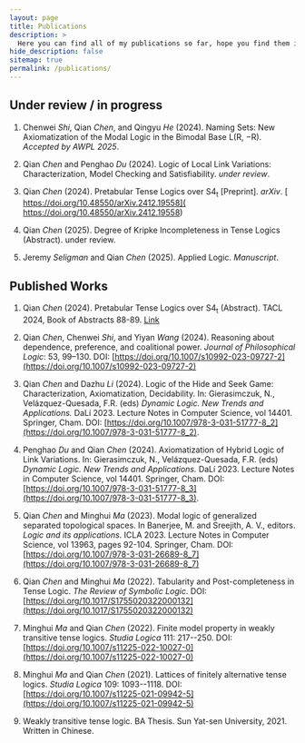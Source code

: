 ```yaml
---
layout: page
title: Publications
description: >
  Here you can find all of my publications so far, hope you find them interesting.
hide_description: false
sitemap: true
permalink: /publications/
---
```


## Under review / in progress
   
1. Chenwei *Shi*, Qian *Chen*, and Qingyu *He* (2024). Naming Sets: New Axiomatization of the Modal Logic in the Bimodal Base L(R, −R). *Accepted by AWPL 2025*.
   
2. Qian *Chen* and Penghao *Du* (2024). Logic of Local Link Variations: Characterization, Model Checking and Satisfiability. *under review*.

3. Qian *Chen* (2024). Pretabular Tense Logics over S4<sub>t</sub> [Preprint]. *arXiv*. [
https://doi.org/10.48550/arXiv.2412.19558](
https://doi.org/10.48550/arXiv.2412.19558)

4. Qian *Chen* (2025). Degree of Kripke Incompleteness in Tense Logics (Abstract). under review.

5. Jeremy *Seligman* and Qian *Chen* (2025). Applied Logic. *Manuscript*.

## Published Works
   
1. Qian *Chen* (2024). Pretabular Tense Logics over S4<sub>t</sub> (Abstract). TACL 2024, Book of Abstracts 88-89. [Link](https://barcinologic.github.io/web/tacl_mirror/abstracts/conference/book_abstracts_TACL24.pdf)

<!-- 1. Chenwei *Shi*, Qian *Chen*, and Qingyu *He* (2024). Common Knowledge as Mutual Range-Dependence (Abstract). *The Third International Workshop on Logic and Philosophy - Agency and Intentionality: Collective and Individual*. [Link](https://www.researchgate.net/publication/383864377_Common_Knowledge_as_Mutual_Range-Dependence_Abstract) -->
   
2. Qian *Chen*, Chenwei *Shi*, and Yiyan *Wang* (2024). Reasoning about dependence, preference, and coalitional power. *Journal of Philosophical Logic*: 53, 99–130. DOI: [https://doi.org/10.1007/s10992-023-09727-2](https://doi.org/10.1007/s10992-023-09727-2)

3. Qian *Chen* and Dazhu *Li* (2024). Logic of the Hide and Seek Game: Characterization, Axiomatization, Decidability. In: Gierasimczuk, N., Velázquez-Quesada, F.R. (eds) *Dynamic Logic. New Trends and Applications.* DaLí 2023. Lecture Notes in Computer Science, vol 14401. Springer, Cham. DOI: [https://doi.org/10.1007/978-3-031-51777-8_2](https://doi.org/10.1007/978-3-031-51777-8_2).

4. Penghao *Du* and Qian *Chen* (2024). Axiomatization of Hybrid Logic of Link Variations. In: Gierasimczuk, N., Velázquez-Quesada, F.R. (eds) *Dynamic Logic. New Trends and Applications.* DaLí 2023. Lecture Notes in Computer Science, vol 14401. Springer, Cham. DOI: [https://doi.org/10.1007/978-3-031-51777-8_3](https://doi.org/10.1007/978-3-031-51777-8_3).

5. Qian *Chen* and Minghui *Ma* (2023). Modal logic of generalized separated topological spaces. In Banerjee, M. and Sreejith, A. V., editors. *Logic and its applications*. ICLA 2023. Lecture Notes in Computer Science, vol 13963, pages 92-104. Springer, Cham. DOI: [https://doi.org/10.1007/978-3-031-26689-8_7](https://doi.org/10.1007/978-3-031-26689-8_7)

6.  Qian *Chen* and Minghui *Ma* (2022). Tabularity and Post-completeness in Tense Logic. *The Review of Symbolic Logic*. DOI: [https://doi.org/10.1017/S1755020322000132](https://doi.org/10.1017/S1755020322000132)

7.  Minghui *Ma* and Qian *Chen* (2022). Finite model property in weakly transitive tense logics. *Studia Logica* 111: 217--250. DOI: [https://doi.org/10.1007/s11225-022-10027-0](https://doi.org/10.1007/s11225-022-10027-0)

8.  Minghui *Ma* and Qian *Chen* (2021). Lattices of finitely alternative tense logics. *Studia Logica* 109: 1093--1118. DOI: [https://doi.org/10.1007/s11225-021-09942-5](https://doi.org/10.1007/s11225-021-09942-5)

9.  Weakly transitive tense logic. BA Thesis. Sun Yat-sen University, 2021. Written in Chinese.


<!-- ## Getting started
* [Dependence Logic and Common Knowledge]{:.heading.flip-title} --- How to install and run Hydejack.
* [Upgrade]{:.heading.flip-title} --- You can skip this if you haven't used Hydejack before.
* [Config]{:.heading.flip-title} --- Once Jekyll is running you can start editing your config file.
{:.related-posts.faded}

## Using Hydejack
* [Basics]{:.heading.flip-title} --- How to add different types of content.
* [Writing]{:.heading.flip-title} --- Producing markdown content for Hydejack.
* [Scripts]{:.heading.flip-title} --- How to include 3rd party scripts on your site.
* [Build]{:.heading.flip-title} --- How to build the static files for deployment.
* [Advanced]{:.heading.flip-title} --- Guides for more advanced tasks.
{:.related-posts.faded}

## Other
* [LICENSE]{:.heading.flip-title} --- The license of this project.
* [NOTICE]{:.heading.flip-title} --- Parts of this program are provided under separate licenses.
* [CHANGELOG]{:.heading.flip-title} --- Version history of Hydejack.
{:.related-posts.faded} -->

<!-- [Note on Dependence Logic and Common Knowledge]: DepCom.md
[upgrade]: upgrade.md
[config]: config.md
[basics]: basics.md
[writing]: writing.md
[scripts]: scripts.md
[build]: build.md
[advanced]: advanced.md
[LICENSE]: ../LICENSE.md
[NOTICE]: ../NOTICE.md
[CHANGELOG]: ../CHANGELOG.md -->
